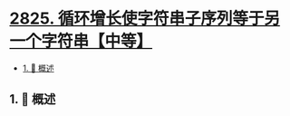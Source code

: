 # [2825. 循环增长使字符串子序列等于另一个字符串【中等】](https://github.com/tnotesjs/TNotes.leetcode/tree/main/notes/2825.%20%E5%BE%AA%E7%8E%AF%E5%A2%9E%E9%95%BF%E4%BD%BF%E5%AD%97%E7%AC%A6%E4%B8%B2%E5%AD%90%E5%BA%8F%E5%88%97%E7%AD%89%E4%BA%8E%E5%8F%A6%E4%B8%80%E4%B8%AA%E5%AD%97%E7%AC%A6%E4%B8%B2%E3%80%90%E4%B8%AD%E7%AD%89%E3%80%91)

<!-- region:toc -->

- [1. 📝 概述](#1--概述)

<!-- endregion:toc -->

## 1. 📝 概述
